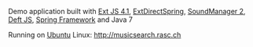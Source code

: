 Demo application built with [Ext JS 4.1](http://www.sencha.com/products/extjs/), [ExtDirectSpring](https://github.com/ralscha/extdirectspring), [SoundManager 2](http://www.schillmania.com/projects/soundmanager2/),
[Deft JS](http://deftjs.org/), [Spring Framework](http://www.springsource.org/spring-framework) and Java 7

Running on [Ubuntu](http://www.ubuntu.com/) Linux: http://musicsearch.rasc.ch